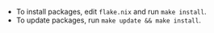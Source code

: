 * To install packages, edit `flake.nix` and run `make install`.
* To update packages, run `make update && make install`.

